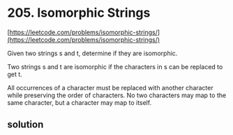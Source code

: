 # 205. Isomorphic Strings
[https://leetcode.com/problems/isomorphic-strings/](https://leetcode.com/problems/isomorphic-strings/)

Given two strings s and t, determine if they are isomorphic.

Two strings s and t are isomorphic if the characters in s can be replaced to get t.

All occurrences of a character must be replaced with another character while preserving the order of characters. No two characters may map to the same character, but a character may map to itself.

## solution

```python

```
